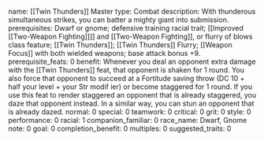 name: [[Twin Thunders]] Master
type: Combat
description: With thunderous simultaneous strikes, you can batter a mighty giant into submission.
prerequisites: Dwarf or gnome; defensive training racial trait; [[Improved [[Two-Weapon Fighting]]]] and [[Two-Weapon Fighting]], or flurry of blows class feature; [[Twin Thunders]]; [[Twin Thunders]] Flurry; [[Weapon Focus]] with both wielded weapons; base attack bonus +9.
prerequisite_feats: 0
benefit: Whenever you deal an opponent extra damage with the [[Twin Thunders]] feat, that opponent is shaken for 1 round. You also force that opponent to succeed at a Fortitude saving throw (DC 10 + half your level + your Str modif ier) or become staggered for 1 round. If you use this feat to render staggered an opponent that is already staggered, you daze that opponent instead. In a similar way, you can stun an opponent that is already dazed.
normal: 0
special: 0
teamwork: 0
critical: 0
grit: 0
style: 0
performance: 0
racial: 1
companion_familiar: 0
race_name: Dwarf, Gnome
note: 0
goal: 0
completion_benefit: 0
multiples: 0
suggested_traits: 0
